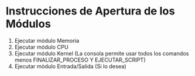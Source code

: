 # Instrucciones de Apertura de los Módulos

1. Ejecutar módulo Memoria
2. Ejecutar módulo CPU
3. Ejecutar módulo Kernel (La consola permite usar todos los comandos menos FINALIZAR_PROCESO Y EJECUTAR_SCRIPT)
4. Ejecutar módulo Entrada/Salida (Si lo desea)
